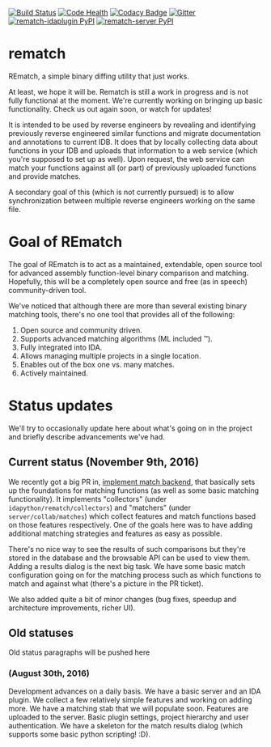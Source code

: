 [![Build Status](https://travis-ci.org/nirizr/rematch.svg?branch=master)](https://travis-ci.org/nirizr/rematch)
[![Code Health](https://landscape.io/github/nirizr/rematch/master/landscape.svg?style=flat)](https://landscape.io/github/nirizr/rematch/master)
[![Codacy Badge](https://api.codacy.com/project/badge/Grade/244945976779490d8f78706a9d4ab46b)](https://www.codacy.com/app/rematch/rematch?utm_source=github.com&amp;utm_medium=referral&amp;utm_content=rematch/rematch&amp;utm_campaign=Badge_Grade)
[![Gitter](https://img.shields.io/gitter/room/rematch/rematch.js.svg)](https://gitter.im/rematch/rematch)
[![rematch-idaplugin PyPI](https://img.shields.io/pypi/v/rematch-idaplugin.svg)](https://pypi.python.org/pypi/rematch-idaplugin)
[![rematch-server PyPI](https://img.shields.io/pypi/v/rematch-server.svg)](https://pypi.python.org/pypi/rematch-server)

# rematch

REmatch, a simple binary diffing utility that just works. 

At least, we hope it will be. Rematch is still a work in progress and is not fully functional at the moment.
We're currently working on bringing up basic functionality. Check us out again soon, or watch for updates!

It is intended to be used by reverse engineers by revealing and identifying previously reverse engineered similar functions and migrate documentation and annotations to current IDB. It does that by locally collecting data about functions in your IDB and uploads that information to a web service (which you're supposed to set up as well). Upon request, the web service can match your functions against all (or part) of previously uploaded functions and provide matches.

A secondary goal of this (which is not currently pursued) is to allow synchronization between multiple reverse engineers working on the same file.

# Goal of REmatch

The goal of REmatch is to act as a maintained, extendable, open source tool for advanced assembly function-level binary comparison and matching. Hopefully, this will be a completely open source and free (as in speech) community-driven tool.

We've noticed that although there are more than several existing binary matching tools, there's no one tool that provides all of the following:

1. Open source and community driven.
2. Supports advanced matching algorithms (ML included ™).
3. Fully integrated into IDA.
4. Allows managing multiple projects in a single location.
5. Enables out of the box one vs. many matches.
6. Actively maintained.

# Status updates

We'll try to occasionally update here about what's going on in the project and briefly describe advancements we've had.

## Current status (November 9th, 2016)

We recently got a big PR in, [implement match backend](https://github.com/nirizr/rematch/pull/22), that basically sets up the foundations for matching functions (as well as some basic matching functionality). It implements "collectors" (under `idapython/rematch/collectors`) and "matchers" (under `server/collab/matches`) which collect features and match functions based on those features respectively. One of the goals here was to have adding additional matching strategies and features as easy as possible.

There's no nice way to see the results of such comparisons but they're stored in the database and the browsable API can be used to view them. Adding a results dialog is the next big task. We have some basic match configuration going on for the matching process such as which functions to match and against what (there's a picture in the PR ticket). 

We also added quite a bit of minor changes (bug fixes, speedup and architecture improvements, richer UI).

## Old statuses

Old status paragraphs will be pushed here

### (August 30th, 2016)

Development advances on a daily basis. We have a basic server and an IDA plugin. We collect a few relatively simple features and working on adding more. We have a matching stab that we will populate soon. Features are uploaded to the server. Basic plugin settings, project hierarchy and user authentication. We have a skeleton for the match results dialog (which supports some basic python scripting! :D).
